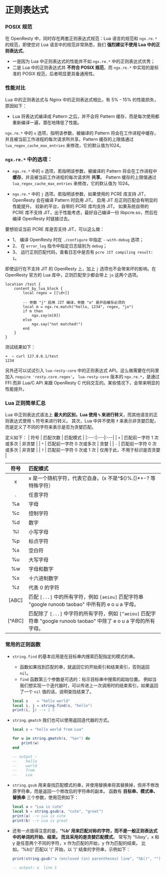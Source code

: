 # 正则表达式

### POSIX 规范
在 OpenResty 中，同时存在两套正则表达式规范：Lua 语言的规范和 `ngx.re.*` 的规范，即使您对 Lua 语言中的规范非常熟悉，我们 **强烈建议不使用 Lua 中的正则表达式**。
- 一是因为 Lua 中正则表达式的性能并不如 `ngx.re.*` 中的正则表达式优秀；
- 二是 Lua 中的正则表达式并 **不符合 POSIX 规范**，而 `ngx.re.*` 中实现的是标准的 POSIX 规范，后者明显更具备通用性。

### 性能对比
Lua 中的正则表达式与 Nginx 中的正则表达式相比，有 5% - 15% 的性能损失，原因如下：
- Lua 将表达式编译成 Pattern 之后，并不会将 Pattern 缓存，而是每次使用都重新编译一遍，潜在地降低了性能。

`ngx.re.*` 中的 `o` 选项，指明该参数，被编译的 Pattern 将会在工作进程中缓存，并且被当前工作进程的每次请求所共享。Pattern 缓存的上限值通过 `lua_regex_cache_max_entries` 来修改，它的默认值为1024。

### `ngx.re.*` 中的选项：

- `ngx.re.*` 中的 `o` 选项，若指明该参数，被编译的 Pattern 将会在工作进程中 **缓存**，并且被当前工作进程的每次请求所 **共享**。
Pattern 缓存的上限值通过 `lua_regex_cache_max_entries` 来修改，它的默认值为 1024。

- `ngx.re.*` 中的 `j` 选项，若指明该参数，如果使用的 PCRE 库支持 JIT，OpenResty 会在编译 Pattern 时启用 JIT。 启用 JIT 后正则匹配会有明显的性能提升。
较新的平台，自带的 PCRE 库均支持 JIT。 如果系统自带的 PCRE 库不支持 JIT，出于性能考虑，最好自己编译一份 libpcre.so，然后在编译 OpenResty 时链接过去。

要想验证当前 PCRE 库是否支持 JIT，可以这么做：
- 1、 编译 OpenResty 时在 `./configure` 中指定 `--with-debug` 选项；
- 2、 在 `error_log` 指令中指定日志级别为 `debug`；
- 3、 运行正则匹配代码，查看日志中是否有 `pcre JIT compiling result: 1`。

即使运行在不支持 JIT 的 OpenResty 上，加上 `j` 选项也不会带来坏的影响。在 OpenResty 官方的 Lua 库中，正则匹配至少都会带上 `jo` 这两个选项。

```nginx
location /test {
    content_by_lua_block {
        local regex = [[\d+]]

        -- 参数 "j" 启用 JIT 编译，参数 "o" 是开启缓存必须的
        local m = ngx.re.match("hello, 1234", regex, "jo")
        if m then
            ngx.say(m[0])
        else
            ngx.say("not matched!")
        end
    }
}
```

测试结果如下：

```shell
➜  ~ curl 127.0.0.1/test
1234
```

另外还可以试试引入 `lua-resty-core` 中的正则表达式 API。这么做需要在代码里加入 `require 'resty.core.regex'`。
`lua-resty-core` 版本的 `ngx.re.*`，是通过 FFI 而非 Lua/C API 来跟 OpenResty C 代码交互的。某些情况下，会带来明显的性能提升。

### Lua 正则简单汇总

Lua 中正则表达式语法上 **最大的区别，Lua 使用 `%` 来进行转义**，而其他语言的正则表达式使用 **`\`** 符号来进行转义。 其次，Lua 中并不使用 **`?`** 来表示非贪婪匹配，而是定义了不同的字符来表示是否为贪婪匹配。

定义如下：
| 符号 | 匹配次数 | 匹配模式 |
|:---:|:---|:---|
| `+` | 匹配前一字符 1 次或多次 | 非贪婪 |
| `*` | 匹配前一字符 0 次或多次 | 贪婪   |
| `-` | 匹配前一字符 0 次或多次 | 非贪婪 |
| `?` | 匹配前一字符 0 次或 1 次  | 仅用于此，不用于标识是否贪婪 |

| 符号 | 匹配模式 |
|:---:|:----------|
| x  |x 是一个随机字符，代表它自身。(x 不是^$()%.[]*+-? 等特殊字符）     |
| .  |任意字符     |
| %a |字母         |
| %c |控制字符     |
| %d |数字         |
| %l |小写字母     |
| %p |标点字符     |
| %s |空白符       |
| %u |大写字母     |
| %w |字母和数字   |
| %x |十六进制数字 |
| %z |代表 0 的字符|
| [ABC] |匹配 `[...]` 中的所有字符，例如 `[aeiou]` 匹配字符串 "google runoob taobao" 中所有的 e o u a 字母。|
| [^ABC] |匹配除了 `[...]` 中字符的所有字符，例如 `[^aeiou]` 匹配字符串 "google runoob taobao" 中除了 e o u a 字母的所有字母。|

### 常用的正则函数
- `string.find` 的基本应用是在目标串内搜索匹配指定的模式的串。
    - 函数如果找到匹配的串，就返回它的开始索引和结束索引，否则返回 `nil`。
    - `find` 函数第三个参数是可选的：标示目标串中搜索的起始位置。
    例如当我们想实现一个迭代器时，可以传进上一次调用时的结束索引，如果返回了一个 `nil` 值的话，说明查找结束了。

    ```lua
    local s    = "hello world"
    local i, j = string.find(s, "hello")
    print(i, j) --> 1 5
    ```

- `string.gmatch` 我们也可以使用返回迭代器的方式。

    ```lua
    local s = "hello world from Lua"

    for w in string.gmatch(s, "%a+") do
        print(w)
    end

    -- output :
    --    hello
    --    world
    --    from
    --    Lua
    ```

- `string.gsub` 用来查找匹配模式的串，并使用替换串将其替换掉，但并不修改原字符串，而是返回一个修改后的字符串的副本。
    函数有 **目标串、模式串、替换串** 三个参数，使用范例如下：

    ```lua
    local a = "Lua is cute"
    local b = string.gsub(a, "cute", "great")
    print(a) --> Lua is cute
    print(b) --> Lua is great
    ```

-  还有一点值得注意的是，**'%b' 用来匹配对称的字符，而不是一般正则表达式中的单词的开始、结束。 而且采用的是贪婪匹配模式**。
    常写为 '%bxy'，x 和 y 是任意两个不同的字符，x 作为匹配的开始，y 作为匹配的结束。 比如，'%b()' 匹配以 '(' 开始，以 ')' 结束的字符串，示例如下：

    ```lua
    print(string.gsub("a (enclosed (in) parentheses) line", "%b()", ""))

    -- output: a  line 1
    ```
